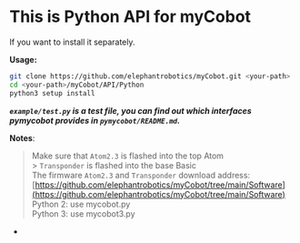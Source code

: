 # This is Python API for myCobot

If you want to install it separately.

**Usage:**

```bash
git clone https://github.com/elephantrobotics/myCobot.git <your-path>
cd <your-path>/myCobot/API/Python
python3 setup install
```

**_`example/test.py` is a test file, you can find out which interfaces pymycobot provides in `pymycobot/README.md`._**

**Notes**:

<!-- This is the mycobot Python API package designed by Zhang Lijun([lijun.zhang@elephantrobotics.com]()) -->

> Make sure that `Atom2.3` is flashed into the top Atom <br> > `Transponder` is flashed into the base Basic <br>
> The firmware `Atom2.3` and `Transponder` download address: [https://github.com/elephantrobotics/myCobot/tree/main/Software](https://github.com/elephantrobotics/myCobot/tree/main/Software)<br>
> Python 2: use mycobot.py <br>
> Python 3: use mycobot3.py

-
